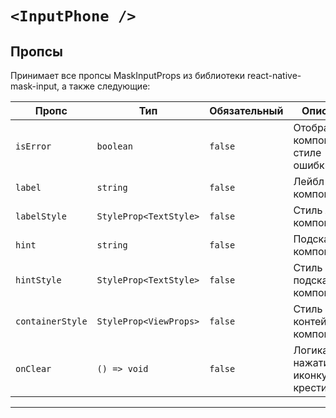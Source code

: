 # `<InputPhone />`

## Пропсы

Принимает все пропсы MaskInputProps из библиотеки react-native-mask-input, а также следующие:

| Пропс            | Тип                    | Обязательный | Описание                              |
| ---------------- | ---------------------- | ------------ | ------------------------------------- |
| `isError`        | `boolean`              | `false`      | Отображение компонента в стиле ошибки |
| `label`          | `string`               | `false`      | Лейбл компонента                      |
| `labelStyle`     | `StyleProp<TextStyle>` | `false`      | Стиль лейбла компонента               |
| `hint`           | `string`               | `false`      | Подсказка компонента                  |
| `hintStyle`      | `StyleProp<TextStyle>` | `false`      | Стиль подсказки компонента            |
| `containerStyle` | `StyleProp<ViewProps>` | `false`      | Стиль контейнера компонента           |
| `onClear`        | `() => void`           | `false`      | Логика нажатия на иконку крестика     |

---
